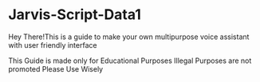 # Jarvis-Script-Data1
Hey There!This is a guide to make your own multipurpose voice assistant with user friendly interface

This Guide is made only for Educational Purposes
Illegal Purposes are not promoted
Please Use Wisely

